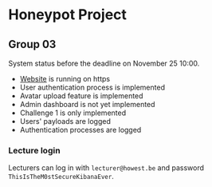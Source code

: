 # Honeypot Project
## Group 03

System status before the deadline on November 25 10:00.

- [Website](https://group03web.hp.ti.howest.be/) is running on https
- User authentication process is implemented
- Avatar upload feature is implemented
- Admin dashboard is not yet implemented
- Challenge 1 is only implemented
- Users' payloads are logged
- Authentication processes are logged

### Lecture login

Lecturers can log in with ```lecturer@howest.be``` and password ```ThisIsTheM0stSecureKibanaEver```.

